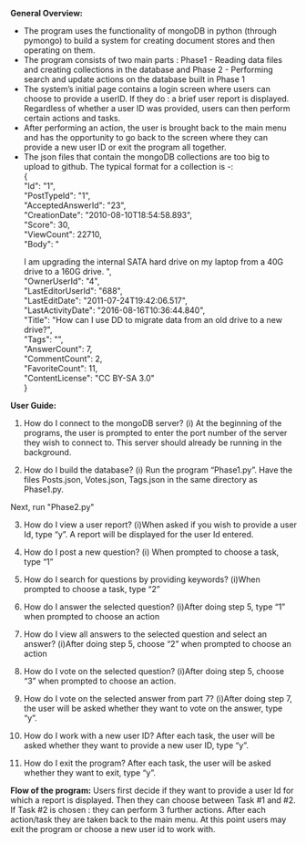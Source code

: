 
**General Overview:**
* The program uses the functionality of mongoDB in python (through pymongo) to build a system for creating document stores and then operating on them.
* The program consists of two main parts : Phase1 - Reading data files and creating collections in the database and Phase 2 - Performing search and update actions on the database built in Phase 1
* The system’s initial page contains a login screen where users can choose to provide a userID. If they do : a brief user report is displayed. Regardless of whether a user ID was provided, users can then perform certain actions and tasks.
* After performing an action, the user is brought back to the main menu and has the opportunity to go back to the screen where they can provide a new user ID or exit the program all together.
* The json files that contain the mongoDB collections are too big to upload to github. The typical format for a collection is -:\
      {\
        "Id": "1",\
        "PostTypeId": "1",\
        "AcceptedAnswerId": "23",\
        "CreationDate": "2010-08-10T18:54:58.893",\
        "Score": 30,\
        "ViewCount": 22710,\
        "Body": "<p>I am upgrading the internal SATA hard drive on my laptop from a 40G drive to a 160G            drive. ",\
        "OwnerUserId": "4",\
        "LastEditorUserId": "688",\
        "LastEditDate": "2011-07-24T19:42:06.517",\
        "LastActivityDate": "2016-08-16T10:36:44.840",\
        "Title": "How can I use DD to migrate data from an old drive to a new drive?",\
        "Tags": "<linux><freebsd><partition><storage><cloning>",\
        "AnswerCount": 7,\
        "CommentCount": 2,\
        "FavoriteCount": 11,\
        "ContentLicense": "CC BY-SA 3.0"\
      }

**User Guide:**
1. How do I connect to the mongoDB server?
(i) At the beginning of the programs, the user is prompted to enter the port number of the server they wish to connect to. This server should already be running in the background.

2. How do I build the database?
(i) Run the program “Phase1.py”. Have the files Posts.json, Votes.json, Tags.json in the same directory as Phase1.py.

Next, run "Phase2.py"

3. How do I view a user report?
(i)When asked if you wish to provide a user Id, type “y”. A report will be displayed for the user Id entered.

4. How do I post a new question?
(i) When prompted to choose a task, type “1”

5. How do I search for questions by providing keywords?
(i)When prompted to choose a task, type “2”

6. How do I answer the selected question?
(i)After doing step 5, type “1” when prompted to choose an action

7. How do I view all answers to the selected question and select an answer?
(i)After doing step 5, choose “2” when prompted to choose an action

8. How do I vote on the selected question?
(i)After doing step 5, choose “3” when prompted to choose an action.

9. How do I vote on the selected answer from part 7?
(i)After doing step 7, the user will be asked whether they want to vote on the answer, type “y”.

10. How do I work with a new user ID?
After each task, the user will be asked whether they want to provide a new user ID, type “y”.

11. How do I exit the program?
After each task, the user will be asked whether they want to exit, type “y”.

**Flow of the program:**
Users first decide if they want to provide a user Id for which a report is displayed.
Then they can choose between Task #1 and #2. If Task #2 is chosen : they can perform 3 further actions.
After each action/task they are taken back to the main menu. At this point users may exit the program or
choose a new user id to work with.

